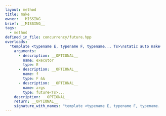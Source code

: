 ```yaml
---
layout: method
title: make
owner: __MISSING__
brief: __MISSING__
tags:
  - method
defined_in_file: concurrency/future.hpp
overloads:
  "template <typename E, typename F, typename... Ts>\nstatic auto make(E, F &&, future<Ts>...)":
    arguments:
      - description: __OPTIONAL__
        name: executor
        type: E
      - description: __OPTIONAL__
        name: f
        type: F &&
      - description: __OPTIONAL__
        name: args
        type: future<Ts>...
    description: __OPTIONAL__
    return: __OPTIONAL__
    signature_with_names: "template <typename E, typename F, typename... Ts>\nstatic auto make(E executor, F && f, future<Ts>... args)"
---
```

